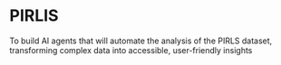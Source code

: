 # PIRLIS
To build AI agents that will automate the analysis of the PIRLS dataset, transforming complex data into accessible, user-friendly insights 
